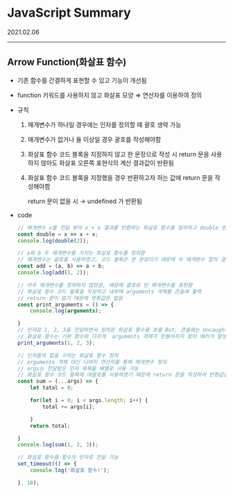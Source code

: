 # JavaScript Summary
2021.02.06

---------------------------------------
## Arrow Function(화살표 함수)

- 기존 함수를 간결하게 표현할 수 있고 기능이 개선됨
- function 키워드를 사용하지 않고 화살표 모양 ⇒ 연산자를 이용하여 정의
- 규칙
    1. 매개변수가 하나일 경우에는 인자를 정의할 때 괄호 생략 가능
    2. 매개변수가 없거나 둘 이상일 경우 괄호를 작성해야함
    3. 화살표 함수 코드 블록을 지정하지 않고 한 문장으로 작성 시 return 문을 사용하지 않아도 화살표 오른쪽 표현식의 계산 결과값이 반환됨
    4. 화살표 함수 코드 블록을 지정했을 경우 반환하고자 하는 값에 return 문을 작성해야함

        return 문이 없을 시 → undefined 가 반환됨

- code

    ```jsx
    // 매개변수 x를 전달 받아 x + x 결과를 반환하는 화살표 함수를 정의하고 double 변수에 할당
    const double = x => x + x;
    console.log(double(2));

    // a와 b 두 매개변수를 가지는 화살표 함수를 정의함
    // 메개변수는 괄호를 사용하였고, 코드 블록은 한 문장이기 때문에 두 매개변수 합의 결과값이 반환됨
    const add = (a, b) => a + b;
    console.log(add(1, 2));

    // 아무 매개변수를 정의하지 않았음, 때문에 괄호로 빈 매개변수를 표현함
    // 화살표 함수 코드 블록을 작성하고 내부에 arguments 객체를 콘솔에 출력
    // return 문이 없기 때문에 반환값은 없음
    const print_arguments = () => {
        console.log(arguments);

    }
    // 인자로 1, 2, 3을 전달하면서 정의된 화살표 함수를 호출 But, 콘솔에는 Uncaught ReferenceError 발생
    // 화살표 함수는 기본 함수와 다르게  arguments 객체가 만들어지지 않아 에러가 발생
    print_arguments(1, 2, 3);

    // 인자들의 합을 구하는 화살표 함수 정의
    // arguments 객체 대신 나머지 연산자를 통해 매개변수 정의
    // args는 전달받은 인자 목록을 배열로 사용 가능
    // 화살표 함수 코드 블록에 대괄호를 사용하였기 때문에 return 문을 작성하여 반환값을 명시
    const sum = (...args) => {
        let tatal = 0;

        for(let i = 0; i < args.length; i++) {
            total += args[i];

        }
        return total;

    }
    console.log(sum(1, 2, 3));

    // 화살표 함수를 함수의 인자로 전달 가능
    set_timeout(() => {
        console.log('화살표 함수!');

    }, 10);
    ```